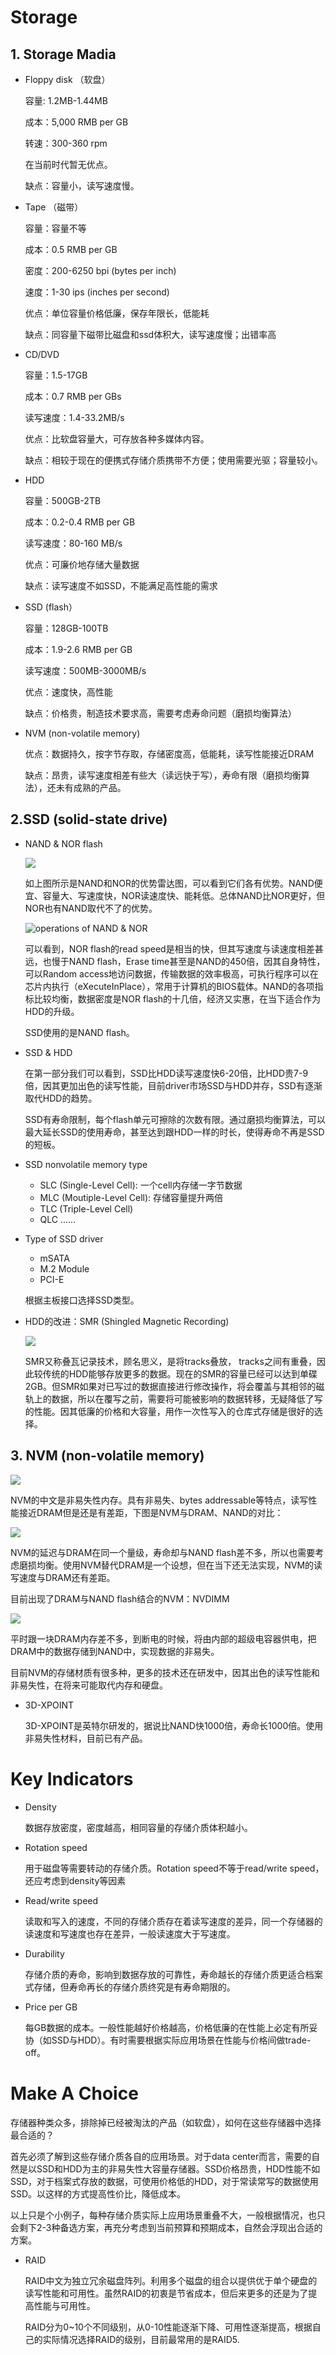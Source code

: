 # Storage

## 1. Storage Madia

- Floppy disk （软盘）

  容量:  1.2MB-1.44MB

  成本：5,000 RMB per GB

  转速：300-360 rpm

  在当前时代暂无优点。

  缺点：容量小，读写速度慢。

- Tape （磁带）

  容量：容量不等

  成本：0.5 RMB per GB

  密度：200-6250 bpi (bytes per inch)

  速度：1-30 ips (inches per second)

  优点：单位容量价格低廉，保存年限长，低能耗

  缺点：同容量下磁带比磁盘和ssd体积大，读写速度慢；出错率高

- CD/DVD

  容量：1.5-17GB

  成本：0.7 RMB per GBs

  读写速度：1.4-33.2MB/s

  优点：比软盘容量大，可存放各种多媒体内容。

  缺点：相较于现在的便携式存储介质携带不方便；使用需要光驱；容量较小。

- HDD

  容量：500GB-2TB

  成本：0.2-0.4 RMB per GB

  读写速度：80-160 MB/s

  优点：可廉价地存储大量数据

  缺点：读写速度不如SSD，不能满足高性能的需求

- SSD (flash）

  容量：128GB-100TB

  成本：1.9-2.6 RMB per GB

  读写速度：500MB-3000MB/s

  优点：速度快，高性能

  缺点：价格贵，制造技术要求高，需要考虑寿命问题（磨损均衡算法）

- NVM (non-volatile memory)

  优点：数据持久，按字节存取，存储密度高，低能耗，读写性能接近DRAM

  缺点：昂贵，读写速度相差有些大（读远快于写），寿命有限（磨损均衡算法），还未有成熟的产品。

## 2.SSD (solid-state drive)

- NAND & NOR flash

  ![](./images/1.png)

  如上图所示是NAND和NOR的优势雷达图，可以看到它们各有优势。NAND便宜、容量大、写速度快，NOR读速度快、能耗低。总体NAND比NOR更好，但NOR也有NAND取代不了的优势。

  ![operations of NAND & NOR](./images/2.png)

  可以看到，NOR flash的read speed是相当的快，但其写速度与读速度相差甚远，也慢于NAND flash，Erase time甚至是NAND的450倍，因其自身特性，可以Random access地访问数据，传输数据的效率极高，可执行程序可以在芯片内执行（eXecuteInPlace），常用于计算机的BIOS载体。NAND的各项指标比较均衡，数据密度是NOR flash的十几倍，经济又实惠，在当下适合作为HDD的升级。

  SSD使用的是NAND flash。

- SSD & HDD

  在第一部分我们可以看到，SSD比HDD读写速度快6-20倍，比HDD贵7-9倍，因其更加出色的读写性能，目前driver市场SSD与HDD并存，SSD有逐渐取代HDD的趋势。

  SSD有寿命限制，每个flash单元可擦除的次数有限。通过磨损均衡算法，可以最大延长SSD的使用寿命，甚至达到跟HDD一样的时长，使得寿命不再是SSD的短板。

- SSD nonvolatile memory type

  - SLC (Single-Level Cell): 一个cell内存储一字节数据
  - MLC (Moutiple-Level Cell): 存储容量提升两倍
  - TLC (Triple-Level Cell)
  - QLC ......

- Type of SSD driver

  - mSATA
  -  M.2 Module 
  - PCI-E

  根据主板接口选择SSD类型。

- HDD的改进：SMR (Shingled Magnetic Recording)

  ![](./images/3.png)

  SMR又称叠瓦记录技术，顾名思义，是将tracks叠放， tracks之间有重叠，因此较传统的HDD能够存放更多的数据。现在的SMR的容量已经可以达到单碟2GB。但SMR如果对已写过的数据直接进行修改操作，将会覆盖与其相邻的磁轨上的数据，所以在覆写之前，需要将可能被影响的数据转移，无疑降低了写的性能。因其低廉的价格和大容量，用作一次性写入的仓库式存储是很好的选择。

## 3. NVM (non-volatile memory)

![](./images/4.png)

NVM的中文是非易失性内存。具有非易失、bytes addressable等特点，读写性能接近DRAM但是还是有差距，下图是NVM与DRAM、NAND的对比：

![](./images/5.png)

NVM的延迟与DRAM在同一个量级，寿命却与NAND flash差不多，所以也需要考虑磨损均衡。使用NVM替代DRAM是一个设想，但在当下还无法实现，NVM的读写速度与DRAM还有差距。

目前出现了DRAM与NAND flash结合的NVM：NVDIMM

![](./images/6.png)

平时跟一块DRAM内存差不多，到断电的时候，将由内部的超级电容器供电，把DRAM中的数据存储到NAND中，实现数据的非易失。

目前NVM的存储材质有很多种，更多的技术还在研发中，因其出色的读写性能和非易失性，在将来可能取代内存和硬盘。

- 3D-XPOINT

  3D-XPOINT是英特尔研发的，据说比NAND快1000倍，寿命长1000倍。使用非易失性材料，目前已有产品。

# Key Indicators

- Density

  数据存放密度，密度越高，相同容量的存储介质体积越小。

- Rotation speed

  用于磁盘等需要转动的存储介质。Rotation speed不等于read/write speed，还应考虑到density等因素

- Read/write speed

  读取和写入的速度，不同的存储介质存在着读写速度的差异，同一个存储器的读速度和写速度也存在差异，一般读速度大于写速度。

- Durability

  存储介质的寿命，影响到数据存放的可靠性，寿命越长的存储介质更适合档案式存储，但寿命再长的存储介质终究是有寿命期限的。

- Price per GB

  每GB数据的成本。一般性能越好价格越高，价格低廉的在性能上必定有所妥协（如SSD与HDD）。有时需要根据实际应用场景在性能与价格间做trade-off。

# Make A Choice

存储器种类众多，排除掉已经被淘汰的产品（如软盘），如何在这些存储器中选择最合适的？

首先必须了解到这些存储介质各自的应用场景。对于data center而言，需要的自然是以SSD和HDD为主的非易失性大容量存储器。SSD价格昂贵，HDD性能不如SSD，对于档案式存放的数据，可使用价格低的HDD，对于常读常写的数据使用SSD。以这样的方式提高性价比，降低成本。

以上只是个小例子，每种存储介质实际上应用场景重叠不大，一般根据情况，也只会剩下2-3种备选方案，再充分考虑到当前预算和预期成本，自然会浮现出合适的方案。

- RAID

  RAID中文为独立冗余磁盘阵列。利用多个磁盘的组合以提供优于单个硬盘的读写性能和可用性。虽然RAID的初衷是节省成本，但后来更多的还是为了提高性能与可用性。

  RAID分为0~10个不同级别，从0-10性能逐渐下降、可用性逐渐提高，根据自己的实际情况选择RAID的级别，目前最常用的是RAID5.

